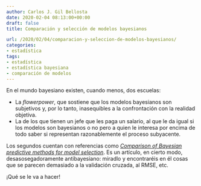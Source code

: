 ```yaml
---
author: Carlos J. Gil Bellosta
date: 2020-02-04 08:13:00+00:00
draft: false
title: Comparación y selección de modelos bayesianos

url: /2020/02/04/comparacion-y-seleccion-de-modelos-bayesianos/
categories:
- estadística
tags:
- estadística
- estadística bayesiana
- comparación de modelos
---
```


En el mundo bayesiano existen, cuando menos, dos escuelas:

* La _flowerpower_, que sostiene que los modelos bayesianos son subjetivos y, por lo tanto, inasequibles a la confrontación con la realidad objetiva.
* La de los que tienen un jefe que les paga un salario, al que le da igual si los modelos son bayesianos o no pero a quien le interesa por encima de todo saber si representan razonablemente el proceso subyacente.

Los segundos cuentan con referencias como _[Comparison of Bayesian predictive methods for model selection](https://arxiv.org/abs/1503.08650)_. Es un artículo, en cierto modo, desasosegadoramente antibayesiano: miradlo y encontraréis en él cosas que se parecen demasiado a la validación cruzada, al RMSE, etc.

¡Qué se le va a hacer!